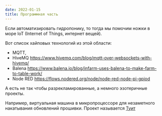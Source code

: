 ```yaml
---
date: 2022-01-15
title: Программная часть
---
```


Если автоматизировать гидропонику, то тогда мы помочим ножки в море IoT (Internet of Things, интернет вещей).

Вот список хайповых технологий из этой области:

- MQTT, 
- HiveMQ https://www.hivemq.com/blog/mqtt-over-websockets-with-hivemq/
- Balena https://www.balena.io/blog/infarm-uses-balena-to-make-farm-to-table-work/
- Node RED https://flows.nodered.org/node/node-red-node-pi-gpiod


А есть не так чтобы разрекламированные, а немного эзотеричные проекты. 

Например, виртуальная машина в микропроцессоре для незаметного накатывания обновлений прошивки. Проект называется [Туит](https://blog.toit.io/why-doesnt-v8-fit-on-my-microcontroller-71dc6e2d8f5c)